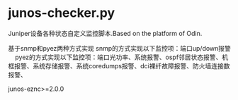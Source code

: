 # junos-checker.py
Juniper设备各种状态自定义监控脚本.Based on the platform of Odin.

基于snmp和pyez两种方式实现
snmp的方式实现以下监控项：端口up/down报警
    
pyez的方式实现以下监控项：端口光功率、系统报警、ospf邻居状态报警、机框报警、系统存储报警、系统coredumps报警、dci裸纤故障报警、防火墙连接数报警、

junos-eznc>=2.0.0
